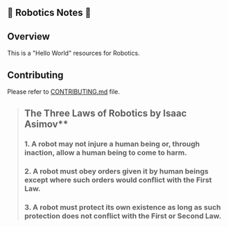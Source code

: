 ## :robot: Robotics Notes :robot:

## Overview


This is a "Hello World" resources for Robotics.

## Contributing

Please refer to [CONTRIBUTING.md](../CONTRIBUTING.md) file.

>## The Three Laws of Robotics by Isaac Asimov**
>### 1. A robot may not injure a human being or, through inaction, allow a human being to come to harm.
>### 2. A robot must obey orders given it by human beings except where such orders would conflict with the First Law.
>### 3. A robot must protect its own existence as long as such protection does not conflict with the First or Second Law.